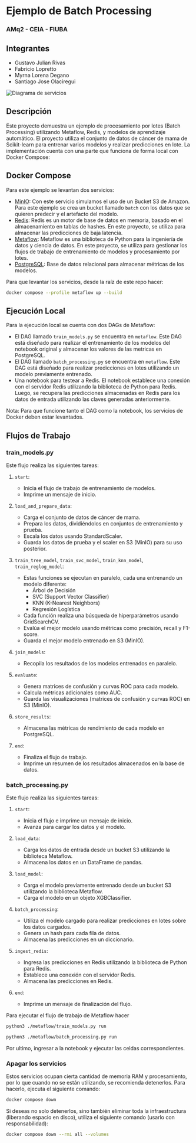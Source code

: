 # Ejemplo de Batch Processing
### AMq2 - CEIA - FIUBA

## Integrantes
   - Gustavo Julian Rivas
   - Fabricio Lopretto
   - Myrna Lorena Degano
   - Santiago Jose Olaciregui

![Diagrama de servicios](https://github.com/fabriciolopretto/AMq2/tree/dev-santi/MetaFlow/redis_batch.png)

## Descripción
Este proyecto demuestra un ejemplo de procesamiento por lotes (Batch Processing) utilizando Metaflow, Redis, y modelos de aprendizaje automático.
El proyecto utiliza el conjunto de datos de cáncer de mama de Scikit-learn para entrenar varios modelos y realizar predicciones en lote.
La implementación cuenta con una parte que funciona de forma local con Docker Compose:

## Docker Compose

Para este ejemplo se levantan dos servicios:

- [MinIO](https://min.io/): Con este servicio simulamos el uso de un Bucket S3 de Amazon. Para este ejemplo se crea un bucket llamado `batch` con los datos que se quieren predecir y el artefacto del modelo.
- [Redis](https://redis.io/): Redis es un motor de base de datos en memoria, basado en el almacenamiento en tablas de hashes. En este proyecto, se utiliza para almacenar las predicciones de baja latencia.
- [Metaflow](https://docs.metaflow.org/getting-started/overview): Metaflow es una biblioteca de Python para la ingeniería de datos y ciencia de datos. En este proyecto, se utiliza para gestionar los flujos de trabajo de entrenamiento de modelos y procesamiento por lotes.
- [PostgreSQL](https://postgres.com): Base de datos relacional para almacenar métricas de los modelos.

Para que levantar los servicios, desde la raíz de este repo hacer:
                                    

```bash
docker compose --profile metaflow up --build        
```                                                 


## Ejecución Local

Para la ejecución local se cuenta con dos DAGs de Metaflow:
- El DAG llamado `train_models.py` se encuentra en `metaflow`. Este DAG está diseñado para realizar el entrenamiento 
de los modelos del notebook original y almacenar los valores de las metricas en PostgreSQL.
- El DAG llamado `batch_processing.py` se encuentra en `metaflow`. Este DAG está diseñado para realizar predicciones 
en lotes utilizando un modelo previamente entrenado.
- Una notebook para testear a Redis. El notebook establece una conexión con el servidor Redis utilizando la biblioteca 
de Python para Redis. Luego, se recupera las predicciones almacenadas en Redis para los datos de entrada utilizando 
las claves generadas anteriormente.

Nota: Para que funcione tanto el DAG como la notebook, los servicios de Docker deben estar levantados.

## Flujos de Trabajo

### train_models.py

Este flujo realiza las siguientes tareas:

1. `start`:
   - Inicia el flujo de trabajo de entrenamiento de modelos.
   - Imprime un mensaje de inicio.

2. `load_and_prepare_data`:
   - Carga el conjunto de datos de cáncer de mama.
   - Prepara los datos, dividiéndolos en conjuntos de entrenamiento y prueba.
   - Escala los datos usando StandardScaler.
   - Guarda los datos de prueba y el scaler en S3 (MinIO) para su uso posterior.

3. `train_tree_model`, `train_svc_model`, `train_knn_model`, `train_reglog_model`:
   - Estas funciones se ejecutan en paralelo, cada una entrenando un modelo diferente:
     - Árbol de Decisión
     - SVC (Support Vector Classifier)
     - KNN (K-Nearest Neighbors)
     - Regresión Logística
   - Cada función realiza una búsqueda de hiperparámetros usando GridSearchCV.
   - Evalúa el mejor modelo usando métricas como precisión, recall y F1-score.
   - Guarda el mejor modelo entrenado en S3 (MinIO).

4. `join_models`:
   - Recopila los resultados de los modelos entrenados en paralelo.

5. `evaluate`:
   - Genera matrices de confusión y curvas ROC para cada modelo.
   - Calcula métricas adicionales como AUC.
   - Guarda las visualizaciones (matrices de confusión y curvas ROC) en S3 (MinIO).

6. `store_results`:
   - Almacena las métricas de rendimiento de cada modelo en PostgreSQL.

7. `end`:
   - Finaliza el flujo de trabajo.
   - Imprime un resumen de los resultados almacenados en la base de datos.


### batch_processing.py

Este flujo realiza las siguientes tareas:

1. `start`: 
   - Inicia el flujo e imprime un mensaje de inicio. 
   - Avanza para cargar los datos y el modelo.

2. `load_data`: 
   - Carga los datos de entrada desde un bucket S3 utilizando la biblioteca Metaflow.
   - Almacena los datos en un DataFrame de pandas.

3. `load_model`: 
   - Carga el modelo previamente entrenado desde un bucket S3 utilizando la biblioteca Metaflow.
   - Carga el modelo en un objeto XGBClassifier.

4. `batch_processing`: 
   - Utiliza el modelo cargado para realizar predicciones en lotes sobre los datos cargados.
   - Genera un hash para cada fila de datos.
   - Almacena las predicciones en un diccionario.

5. `ingest_redis`: 
   - Ingresa las predicciones en Redis utilizando la biblioteca de Python para Redis.
   - Establece una conexión con el servidor Redis.
   - Almacena las predicciones en Redis.

6. `end`: 
   - Imprime un mensaje de finalización del flujo.


Para ejecutar el flujo de trabajo de Metaflow hacer

```bash
python3 ./metaflow/train_models.py run
```

```bash
python3 ./metaflow/batch_processing.py run
```

Por ultimo, ingresar a la notebook y ejecutar las celdas correspondientes.



### Apagar los servicios

Estos servicios ocupan cierta cantidad de memoria RAM y procesamiento, por lo que cuando no se están utilizando, se 
recomienda detenerlos. Para hacerlo, ejecuta el siguiente comando:

```bash
docker compose down
```

Si deseas no solo detenerlos, sino también eliminar toda la infraestructura (liberando espacio en disco), 
utiliza el siguiente comando (usarlo con responsabilidad):

```bash
docker compose down --rmi all --volumes
```
